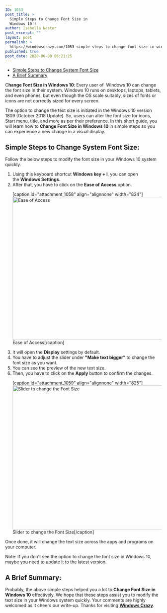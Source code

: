 ```yaml
---
ID: 1053
post_title: >
  Simple Steps to Change Font Size in
  Windows 10!!
author: Isabella Nestor
post_excerpt: ""
layout: post
permalink: >
  https://windowscrazy.com/1053-simple-steps-to-change-font-size-in-windows-10/
published: true
post_date: 2020-06-08 06:21:25
---
```

<ul class="toc">
 	<li><a href="#1">Simple Steps to Change System Font Size</a></li>
 	<li><a href="#2">A Brief Summary</a></li>
</ul>
<span class="dcap">C</span><strong>hange Font Size in Windows 10</strong>: Every user of  Windows 10 can change the font size in their system. Windows 10 runs on desktops, laptops, tablets, and even phones, but even though the OS scale suitably, sizes of fonts or icons are not correctly sized for every screen.

The option to change the text size is initiated in the Windows 10 version 1809 (October 2018 Update). So, users can alter the font size for icons, Start menu, title, and more as per their preference. In this short guide, you will learn how to <strong>Change Font Size in Windows 10 </strong>in simple steps so you can experience a new change in a visual display.
<h2 id="1">Simple Steps to Change System Font Size:</h2>
Follow the below steps to modify the font size in your Windows 10 system quickly.
<ol>
 	<li>Using this keyboard shortcut <strong>Windows key + I</strong>, you can open the <strong>Windows Settings</strong>.</li>
 	<li>After that, you have to click on the <strong>Ease of Access</strong> option.

[caption id="attachment_1058" align="alignnone" width="824"]<img class="size-full wp-image-1058" src="https://windowscrazy.com/wp-content/uploads/2020/06/fs1.png" alt="Ease of Access" width="824" height="460" /> Ease of Access[/caption]</li>
 	<li>It will open the <strong>Display</strong> settings by default.</li>
 	<li>You have to adjust the slider under <strong>"Make text bigger" </strong>to change the font size as you want.</li>
 	<li>You can see the preview of the new text size.</li>
 	<li>Then, you have to click on the <strong>Apply</strong> button to confirm the changes.

[caption id="attachment_1059" align="alignnone" width="825"]<img class="size-full wp-image-1059" src="https://windowscrazy.com/wp-content/uploads/2020/06/fs2.png" alt="Slider to change the Font Size" width="825" height="463" /> Slider to change the Font Size[/caption]</li>
</ol>
Once done, it will change the text size across the apps and programs on your computer.
<p id="note">Note: If you don't see the option to change the font size in Windows 10, maybe you need to update it to the latest version.</p>

<h2 id="2">A Brief Summary:</h2>
Probably, the above simple steps helped you a lot to <strong>Change Font Size in Windows 10</strong> effectively. We hope that these steps assist you to modify the text size in your Windows system quickly. Your comments are highly welcomed as it cheers our write-up. Thanks for visiting <a href="https://windowscrazy.com/"><strong>Windows Crazy</strong></a>.